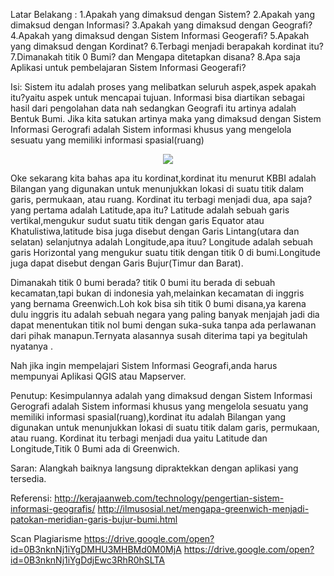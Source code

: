 Latar Belakang : 
1.Apakah yang dimaksud dengan Sistem?
2.Apakah yang dimaksud dengan Informasi?
3.Apakah yang dimaksud dengan Geografi?
4.Apakah yang dimaksud dengan Sistem Informasi Geogerafi?
5.Apakah yang dimaksud dengan Kordinat?
6.Terbagi menjadi berapakah kordinat itu?
7.Dimanakah titik 0 Bumi? dan Mengapa ditetapkan disana?
8.Apa saja Aplikasi untuk pembelajaran Sistem Informasi Geogerafi?

Isi:
Sistem itu adalah proses yang melibatkan seluruh aspek,aspek apakah itu?yaitu aspek untuk mencapai tujuan.
Informasi bisa diartikan sebagai hasil dari pengolahan data
nah sedangkan Geografi itu artinya adalah Bentuk Bumi.
Jika kita satukan artinya maka yang dimaksud dengan Sistem Informasi Gerografi adalah Sistem informasi khusus yang mengelola sesuatu yang memiliki informasi spasial(ruang)

<p align="center">
  <img src="../../img/Kordinat.PNG">
</p>

Oke sekarang kita bahas apa itu kordinat,kordinat itu menurut KBBI adalah Bilangan yang digunakan untuk menunjukkan lokasi di suatu titik dalam garis, permukaan, atau ruang.
Kordinat itu terbagi menjadi dua, apa saja?
yang pertama adalah Latitude,apa itu? Latitude adalah sebuah garis vertikal,mengukur sudut suatu titik dengan garis Equator atau Khatulistiwa,latitude bisa juga disebut dengan Garis Lintang(utara dan selatan)
selanjutnya adalah Longitude,apa ituu? Longitude adalah sebuah garis Horizontal yang mengukur suatu titik dengan titik 0 di bumi.Longitude juga dapat disebut dengan Garis Bujur(Timur dan Barat).

Dimanakah titik 0 bumi berada? titik 0 bumi itu berada di sebuah kecamatan,tapi bukan di indonesia yah,melainkan kecamatan di inggris yang bernama Greenwich.Loh kok bisa sih titik 0 bumi disana,ya karena dulu
inggris itu adalah sebuah negara yang paling banyak menjajah jadi dia dapat menentukan titik nol bumi dengan suka-suka tanpa ada perlawanan dari pihak manapun.Ternyata alasannya susah diterima tapi ya begitulah nyatanya .

Nah jika ingin mempelajari Sistem Informasi Geografi,anda harus mempunyai Aplikasi QGIS atau Mapserver.

Penutup:
Kesimpulannya adalah yang dimaksud dengan Sistem Informasi Gerografi adalah Sistem informasi khusus yang mengelola sesuatu yang memiliki informasi spasial(ruang),kordinat itu adalah Bilangan yang digunakan untuk menunjukkan lokasi di suatu titik dalam garis, permukaan, atau ruang.
Kordinat itu terbagi menjadi dua yaitu Latitude dan Longitude,Titik 0 Bumi ada di Greenwich.

Saran: Alangkah baiknya langsung dipraktekkan dengan aplikasi yang tersedia.

Referensi:
http://kerajaanweb.com/technology/pengertian-sistem-informasi-geografis/
http://ilmusosial.net/mengapa-greenwich-menjadi-patokan-meridian-garis-bujur-bumi.html

Scan Plagiarisme
https://drive.google.com/open?id=0B3nknNj1iYgDMHU3MHBMd0M0MjA
https://drive.google.com/open?id=0B3nknNj1iYgDdjEwc3RhR0hSLTA